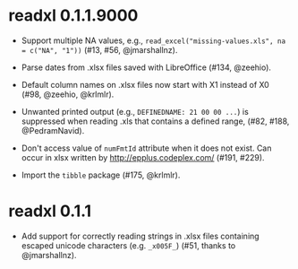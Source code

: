 # readxl 0.1.1.9000

* Support multiple NA values, e.g., `read_excel("missing-values.xls", na = c("NA", "1"))` (#13, #56, @jmarshallnz).

* Parse dates from .xlsx files saved with LibreOffice (#134, @zeehio).

* Default column names on .xlsx files now start with X1 instead of X0 (#98, @zeehio, @krlmlr).

* Unwanted printed output (e.g., `DEFINEDNAME: 21 00 00 ...`) is suppressed when reading .xls that contains a defined range, (#82, #188, @PedramNavid).

* Don't access value of `numFmtId` attribute when it does not exist. Can occur in xlsx written by <http://epplus.codeplex.com/> (#191, #229).

* Import the `tibble` package (#175, @krlmlr).

# readxl 0.1.1

* Add support for correctly reading strings in .xlsx files containing escaped 
  unicode characters (e.g. `_x005F_`) (#51, thanks to @jmarshallnz).
